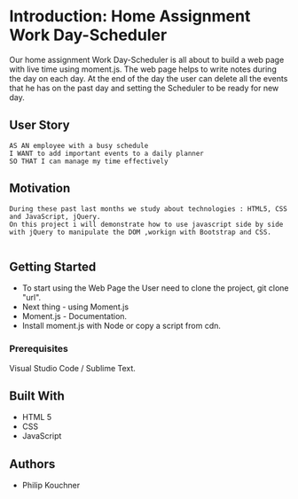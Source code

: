# Introduction: Home Assignment Work Day-Scheduler

Our home assignment Work Day-Scheduler is all about to build a web page with live time using moment.js.
The web page helps to write notes during the day on each day. At the end of the day the user can delete all the events that he has on the past day and setting the Scheduler to be ready for new day. 


## User Story

```
AS AN employee with a busy schedule
I WANT to add important events to a daily planner
SO THAT I can manage my time effectively
```

## Motivation

```
During these past last months we study about technologies : HTML5, CSS and JavaScript, jQuery.
On this project i will demonstrate how to use javascript side by side with jQuery to manipulate the DOM ,workign with Bootstrap and CSS.


```
## Getting Started

* To start using the Web Page the User need to clone the project,
git clone "url".
* Next thing - using Moment.js
* Moment.js - Documentation.
* Install moment.js with Node or copy a script from cdn.

### Prerequisites

Visual Studio Code / Sublime Text.

## Built With

- HTML 5 
- CSS
- JavaScript

## Authors

- Philip Kouchner